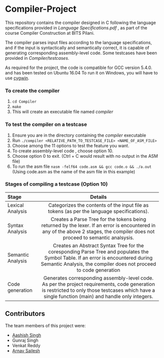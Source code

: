 # Compiler-Project
This repository contains the compiler designed in C following the language specifications provided in _Language Specifications.pdf_ , as part of the course Compiler Construction at BITS Pilani.

The compiler parses input files according to the language specifications, and if the input is syntactically and semantically correct, it is capable of generating corresponding assembly-level code. Some testcases have been provided in _Compiler/testcases_.

As required for the project, the code is compatible for GCC version 5.4.0. and has been tested on Ubuntu 16.04
To run it on Windows, you will have to use [cygwin](https://www.cygwin.com/). 
<br/>

### To create the compiler 
1.  `cd Compiler`
2.  `make`
3.  This will create an executable file named _compiler_

### To test the compiler on a testcase
1.  Ensure you are in the directory containing the _compiler_ executable
2.  Run `./compiler <RELATIVE_PATH_TO_TESTCASE_FILE> <NAME_OF_ASM_FILE>`
3.  Choose among the 11 options to test the feature you want.
4.  To create assembly-level code , choose option 10.
5.  Choose option 0 to exit. (Ctrl + C would result with no output in the ASM file)
6.  To run the asm file `nasm -felf64 code.asm && gcc code.o && ./a.out` (Using code.asm as the name of the asm file in this example)

### Stages of compiling a testcase (Option 10)
                                              
 |    Stage    |     Details  |
| :------------- | :----------: |
|  Lexical Analysis | Categorizes the contents of the input file as tokens (as per the language specifications).|
| Syntax Analysis   | Creates a Parse Tree for the tokens being returned by the lexer. If an error is encountered in any of the above 2 stages, the compiler does not proceed to semantic analsysis.|
| Semantic Analysis |Creates an Abstract Syntax Tree for the coresponding Parse Tree and populates the Symbol Table. If an error is encountered during Semantic Analysis, the compiler does not proceed to code generation |
| Code generation | Generates corresponding assembly-level code. As per the project requirements, code generation is restricted to only those testcases which have a single function (main) and handle only integers.|

## Contributors
The team members of this project were:
* [Aashish Singh](https://github.com/Aashish683)
* Gunraj Singh
* Venkat Reddy
* [Arnav Sailesh](https://github.com/ArnavS11)
